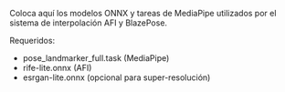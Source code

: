 Coloca aquí los modelos ONNX y tareas de MediaPipe utilizados por el sistema de interpolación AFI y BlazePose.

Requeridos:
- pose_landmarker_full.task (MediaPipe)
- rife-lite.onnx (AFI)
- esrgan-lite.onnx (opcional para super-resolución)
